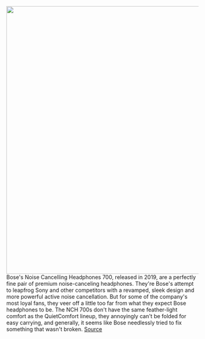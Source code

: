 <img src='https://cdn.vox-cdn.com/thumbor/jZfqkbCsGUPnN7QM19mOCOCBba8=/0x0:2040x1360/1200x675/filters:focal(901x731:1227x1057)/cdn.vox-cdn.com/uploads/chorus_image/image/69925313/cwelch_202109_4775_5603.0.jpg' width='700px' /><br/>
Bose's Noise Cancelling Headphones 700, released in 2019, are a perfectly fine pair of premium noise-canceling headphones. They're Bose's attempt to leapfrog Sony and other competitors with a revamped, sleek design and more powerful active noise cancellation. But for some of the company's most loyal fans, they veer off a little too far from what they expect Bose headphones to be. The NCH 700s don't have the same feather-light comfort as the QuietComfort lineup, they annoyingly can't be folded for easy carrying, and generally, it seems like Bose needlessly tried to fix something that wasn't broken.
<a href='https://www.theverge.com/22698629/bose-quietcomfort-qc-45-headphones-review'> Source <a/>